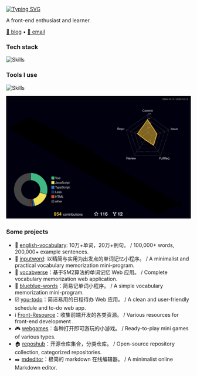 [![Typing SVG](https://readme-typing-svg.demolab.com?font=Kalam&size=30&duration=3500&pause=1000&color=70A5FD&width=435&lines=Hi+!+I'm+Zheng+Haoyang.%F0%9F%91%8F;You+can+call+me+Hoey.%F0%9F%98%80)](https://git.io/typing-svg)

A front-end enthusiast and learner.

<a href="https://zhenghaoyang.cn" target="_blank">🔗 blog</a> • [📧 email](mailto:zhenghaoyang24@foxmail.com)   

### Tech stack

![Skills](https://skills.syvixor.com/api/icons?i=vue,pinia,ts,nodejs,less,express,nestjs,spring,mysql)

### Tools I use

![Skills](https://skills.syvixor.com/api/icons?i=vscode,webstorm,idea,navicat,pnpm,maven,vercel,apifox)

![](./profile-3d-contrib/profile-night-rainbow.svg)

### Some projects

- 📘 [english-vocabulary](https://github.com/zhenghaoyang24/english-vocabulary): 10万+单词，20万+例句。 / 100,000+ words, 200,000+ example sentences.  
- 📱 [inputword](https://github.com/zhenghaoyang24/inputword): 以精简与实用为出发点的单词记忆小程序。 / A minimalist and practical vocabulary memorization mini-program.
- 🧠 [vocabverse](https://github.com/zhenghaoyang24/vocabverse)：基于SM2算法的单词记忆 Web 应用。 / Complete vocabulary memorization web application.
- 📱 [blueblue-words](https://github.com/zhenghaoyang24/blueblue-words)：简易记单词小程序。 / A simple vocabulary memorization mini-program.
- ☑️ [you-todo](https://github.com/zhenghaoyang24/you-todo)：简洁易用的日程待办 Web 应用。 / A clean and user-friendly schedule and to-do web app.
- ℹ️ [Front-Resource](https://github.com/zhenghaoyang24/Front-Resource)：收集前端开发的各类资源。 / Various resources for front-end development .
- 🎮 [webgames](https://github.com/zhenghaoyang24/webgames)：各种打开即可游玩的小游戏。 / Ready-to-play mini games of various types.
- 🏠 [reposhub](https://github.com/zhenghaoyang24/reposhub)：开源仓库集合，分类仓库。 / Open-source repository collection, categorized repositories.
- ✒️ [mdeditor](https://github.com/zhenghaoyang24/mdeditor)：极简的 markdown 在线编辑器。 / A minimalist online Markdown editor.




